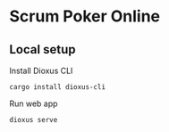 # Scrum Poker Online

## Local setup

Install Dioxus CLI
```shell
cargo install dioxus-cli
```

Run web app
```shell
dioxus serve
```